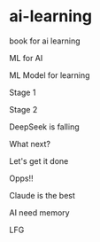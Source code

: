 # ai-learning
book for ai learning

ML for AI

ML Model for learning

Stage 1

Stage 2

DeepSeek is falling

What next?

Let's get it done

Opps!!

Claude is the best

AI need memory

LFG

